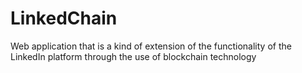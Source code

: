 # LinkedChain
Web application that is a kind of extension of the functionality of the LinkedIn platform through the use of blockchain technology
